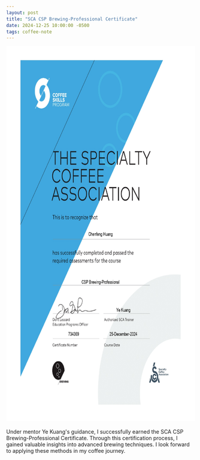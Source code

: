 ```yaml
---
layout: post
title: "SCA CSP Brewing-Professional Certificate"
date: 2024-12-25 10:00:00 -0500
tags: coffee-note
---
```

<!--more-->
<div style="display: flex; justify-content: space-between; align-items: flex-start; gap: 20px; margin-bottom: 20px;">
<img src="/images/2024-12-25-SCA-Certificate/SCA-certificate.jpg" alt="sca" style="max-width: 100%; height: 1000px;">
</div>

Under mentor Ye Kuang's guidance, I successfully earned the SCA CSP Brewing-Professional Certificate. Through this certification process, I gained valuable insights into advanced brewing techniques. I look forward to applying these methods in my coffee journey.
